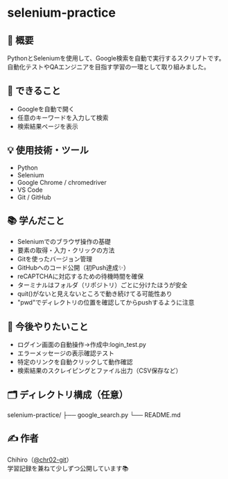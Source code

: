 # selenium-practice

## 📝 概要
PythonとSeleniumを使用して、Google検索を自動で実行するスクリプトです。  
自動化テストやQAエンジニアを目指す学習の一環として取り組みました。

## 🚀 できること
- Googleを自動で開く
- 任意のキーワードを入力して検索
- 検索結果ページを表示

## 💡 使用技術・ツール
- Python
- Selenium
- Google Chrome / chromedriver
- VS Code
- Git / GitHub

## 📚 学んだこと
- Seleniumでのブラウザ操作の基礎
- 要素の取得・入力・クリックの方法
- Gitを使ったバージョン管理
- GitHubへのコード公開（初Push達成✨）
- reCAPTCHAに対応するための待機時間を確保
- ターミナルはフォルダ（リポジトリ）ごとに分けたほうが安全
- quit()がないと見えないところで動き続けてる可能性あり
- "pwd"でディレクトリの位置を確認してからpushするように注意


## 🔄 今後やりたいこと
- ログイン画面の自動操作→作成中:login_test.py
- エラーメッセージの表示確認テスト
- 特定のリンクを自動クリックして動作確認
- 検索結果のスクレイピングとファイル出力（CSV保存など）

## 🗂 ディレクトリ構成（任意）
selenium-practice/
├── google_search.py 
└── README.md

## ✍️ 作者
Chihiro（[@chr02-git](https://github.com/chr02-git)）  
学習記録を兼ねて少しずつ公開しています📚